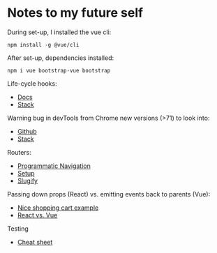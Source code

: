 # Notes to my future self

During set-up, I installed the vue cli:

`npm install -g @vue/cli`

After set-up, dependencies installed: 

`npm i vue bootstrap-vue bootstrap`

Life-cycle hooks:
- [Docs](https://vuejs.org/v2/api/#Options-Lifecycle-Hooks)
- [Stack](https://stackoverflow.com/questions/40714319/how-to-call-a-vue-js-function-on-page-load)

Warning bug in devTools from Chrome new versions (>71) to look into:
- [Github](https://github.com/igrigorik/videospeed/issues/339)
- [Stack](https://stackoverflow.com/questions/54181734/chrome-extension-message-passing-unchecked-runtime-lasterror-could-not-establi/54686484#54686484)
 
Routers: 
- [Programmatic Navigation](https://router.vuejs.org/guide/essentials/navigation.html)
- [Setup](https://medium.com/@BjornKrols/tutorial-dynamic-content-via-url-query-parameters-in-vue-js-d2df19b66633)
- [Slugify](https://vuejsfeed.com/blog/convert-your-vue-js-nested-data-into-slugs)

Passing down props (React) vs. emitting events back to parents (Vue):
- [Nice shopping cart example](https://www.telerik.com/blogs/how-to-emit-data-in-vue-beyond-the-vuejs-documentation)
- [React vs. Vue](https://medium.com/javascript-in-plain-english/i-created-the-exact-same-app-in-react-and-vue-here-are-the-differences-e9a1ae8077fd)

Testing
- [Cheat sheet](https://medium.com/3yourmind/testing-vue-components-a-cheat-sheet-299b3b8be88d)